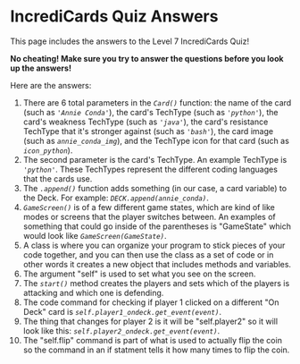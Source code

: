 # IncrediCards Quiz Answers

This page includes the answers to the Level 7 IncrediCards Quiz!

**No cheating! Make sure you try to answer the questions before you look up the answers!**

Here are the answers:

1. There are 6 total parameters in the _`Card()`_ function: the name of the card (such as _`'Annie Conda'`_), the card's TechType (such as _`'python'`_), the card's weakness TechType (such as _`'java'`_), the card's resistance TechType that it's stronger against (such as _`'bash'`_), the card image (such as _`annie_conda_img`_), and the TechType icon for that card (such as _`icon_python`_).
2. The second parameter is the card's TechType. An example TechType is _`'python'`_. These TechTypes represent the different coding languages that the cards use.
3. The _`.append()`_ function adds something (in our case, a card variable) to the Deck. For example: _`DECK.append(annie_conda)`_.
4. _`GameScreen()`_ is of a few different game states, which are kind of like modes or screens that the player switches between. An examples of something that could go inside of the parentheses is "GameState" which would look like _`GameScreen(GameState)`_.
5. A class is where you can organize your program to stick pieces of your code together, and you can then use the class as a set of code or in other words it creates a new object that includes methods and variables.
6. The argument "self" is used to set what you see on the screen.
7. The _`start()`_ method creates the players and sets which of the players is attacking and which one is defending. 
8. The code command for checking if player 1 clicked on a different "On Deck" card is _`self.player1_ondeck.get_event(event)`_.
9. The thing that changes for player 2 is it will be "self.player2" so it will look like this: _`self.player2_ondeck.get_event(event)`_.
10. The "self.flip" command is part of what is used to actually flip the coin so the command in an if statment tells it how many times to flip the coin.
